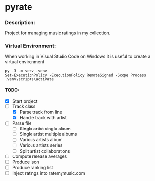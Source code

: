 # pyrate
### Description:

Project for managing music ratings in my collection.


### Virtual Environment:
When working in Visual Studio Code on Windows it is useful to create a virtual environment

```
py -3 -m venv .venv
Set-ExecutionPolicy -ExecutionPolicy RemoteSigned -Scope Process
.venv\scripts\activate
```

#### TODO:
- [x] Start project
- [ ] Track class
  - [x] Parse track from line
  - [x] Handle track with artist
- [ ] Parse file
  - [ ] Single artist single album
  - [ ] Single artist multiple albums
  - [ ] Various artists album
  - [ ] Various artists series
  - [ ] Split artist collaborations
- [ ] Compute release averages
- [ ] Produce json
- [ ] Produce ranking list
- [ ] Inject ratings into ratemymusic.com

